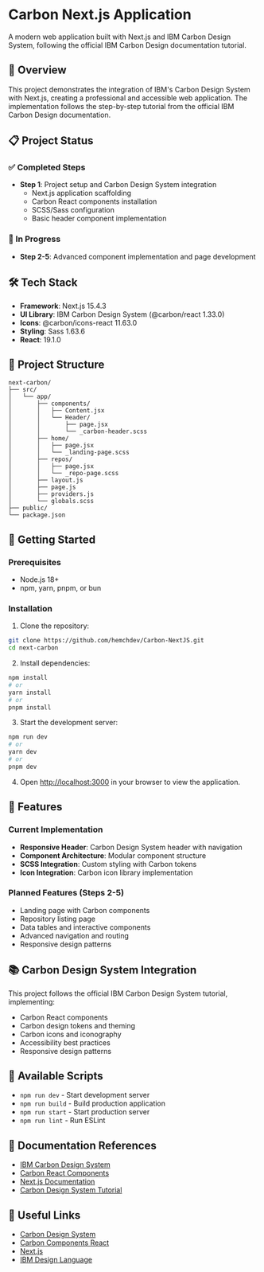 # Carbon Next.js Application

A modern web application built with Next.js and IBM Carbon Design System, following the official IBM Carbon Design documentation tutorial.

## 🚀 Overview

This project demonstrates the integration of IBM's Carbon Design System with Next.js, creating a professional and accessible web application. The implementation follows the step-by-step tutorial from the official IBM Carbon Design documentation.

## 📋 Project Status

### ✅ Completed Steps
- **Step 1**: Project setup and Carbon Design System integration
  - Next.js application scaffolding
  - Carbon React components installation
  - SCSS/Sass configuration
  - Basic header component implementation

### 🔄 In Progress
- **Step 2-5**: Advanced component implementation and page development

## 🛠 Tech Stack

- **Framework**: Next.js 15.4.3
- **UI Library**: IBM Carbon Design System (@carbon/react 1.33.0)
- **Icons**: @carbon/icons-react 11.63.0
- **Styling**: Sass 1.63.6
- **React**: 19.1.0

## 📁 Project Structure

```
next-carbon/
├── src/
│   └── app/
│       ├── components/
│       │   ├── Content.jsx
│       │   └── Header/
│       │       ├── page.jsx
│       │       └── _carbon-header.scss
│       ├── home/
│       │   ├── page.jsx
│       │   └── _landing-page.scss
│       ├── repos/
│       │   ├── page.jsx
│       │   └── _repo-page.scss
│       ├── layout.js
│       ├── page.js
│       ├── providers.js
│       └── globals.scss
├── public/
└── package.json
```

## 🚀 Getting Started

### Prerequisites
- Node.js 18+ 
- npm, yarn, pnpm, or bun

### Installation

1. Clone the repository:
```bash
git clone https://github.com/hemchdev/Carbon-NextJS.git
cd next-carbon
```

2. Install dependencies:
```bash
npm install
# or
yarn install
# or
pnpm install
```

3. Start the development server:
```bash
npm run dev
# or
yarn dev
# or
pnpm dev
```

4. Open [http://localhost:3000](http://localhost:3000) in your browser to view the application.

## 🎨 Features

### Current Implementation
- **Responsive Header**: Carbon Design System header with navigation
- **Component Architecture**: Modular component structure
- **SCSS Integration**: Custom styling with Carbon tokens
- **Icon Integration**: Carbon icon library implementation

### Planned Features (Steps 2-5)
- Landing page with Carbon components
- Repository listing page
- Data tables and interactive components
- Advanced navigation and routing
- Responsive design patterns

## 📚 Carbon Design System Integration

This project follows the official IBM Carbon Design System tutorial, implementing:

- Carbon React components
- Carbon design tokens and theming
- Carbon icons and iconography
- Accessibility best practices
- Responsive design patterns

## 🔧 Available Scripts

- `npm run dev` - Start development server
- `npm run build` - Build production application
- `npm run start` - Start production server
- `npm run lint` - Run ESLint

## 📖 Documentation References

- [IBM Carbon Design System](https://carbondesignsystem.com/)
- [Carbon React Components](https://react.carbondesignsystem.com/)
- [Next.js Documentation](https://nextjs.org/docs)
- [Carbon Design System Tutorial](https://carbondesignsystem.com/tutorial/react/overview)


## 🔗 Useful Links

- [Carbon Design System](https://carbondesignsystem.com/)
- [Carbon Components React](https://github.com/carbon-design-system/carbon)
- [Next.js](https://nextjs.org/)
- [IBM Design Language](https://www.ibm.com/design/language/)

